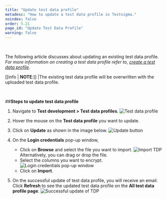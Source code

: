 ```yaml
---
title: "Update test data profile"
metadesc: "How to update a test data profile in Testsigma."
noindex: false
order: 5.21
page_id: "Update Test Data Profile"
warning: false
---
```



<br>

The following article discusses about updating an existing test data profile. *For more information on creating a test data profile refer to, [create a test data profile](https://testsigma.com/docs/test-data/create-data-profiles/)*.


[[info | **NOTE**:]]
|The existing test data profile will be overwritten with the uploaded test data profile.

<br>

##**Steps to update test data profile**


1. Navigate to **Test development > Test data profiles**. 
![Test data profile](https://s3.amazonaws.com/static-docs.testsigma.com/new_images/projects/applications/testdata_button.png)

2. Hover the mouse on the **Test data profile** you want to update.

3. Click on **Update** as shown in the image below. 
![Update button](https://s3.amazonaws.com/static-docs.testsigma.com/new_images/projects/applications/update_button_in_TDP.png)

4. On the **Login credentials** pop-up window, <br>
    - Click on **Browse** and select the file you want to import. 
![Import TDP](https://s3.amazonaws.com/static-docs.testsigma.com/new_images/projects/applications/import_tdp.png)<br> Alternatively, you can drag or drop the file.
    - Select the columns you want to encrypt.![Login credentials pop-up window](https://s3.amazonaws.com/static-docs.testsigma.com/new_images/projects/applications/import_tdp_login.png)
    - Click on **Import**.

 5. On the successful update of test data profile, you will receive an email. Click **Refresh** to see the updated test data profile on the **All test data profile page**.
![Successful update of TDP](https://s3.amazonaws.com/static-docs.testsigma.com/new_images/projects/applications/successful_upload_tdp.png)